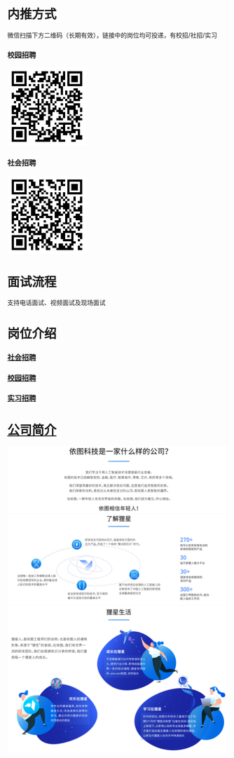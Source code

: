 # 内推方式

微信扫描下方二维码（长期有效），链接中的岗位均可投递，有校招/社招/实习

### 校园招聘
![依图科技-校招内推](../assets/依图科技-校招内推.png)
### 社会招聘
![依图科技-社招内推](../assets/依图科技-社招内推.png)

# 面试流程
支持电话面试、视频面试及现场面试

# 岗位介绍
### [社会招聘](https://www.yitutech.com/cn/career?mode=social)
### [校园招聘](https://www.yitutech.com/cn/career?mode=campus)
### [实习招聘](https://www.yitutech.com/cn/career?mode=campus&intern=true)

# [公司简介](https://www.yitutech.com/)

![依图科技-简介1](../assets/依图科技-简介1.jpg)
![依图科技-简介2](../assets/依图科技-简介2.jpg)
![依图科技-简介3](../assets/依图科技-简介3.jpg)
